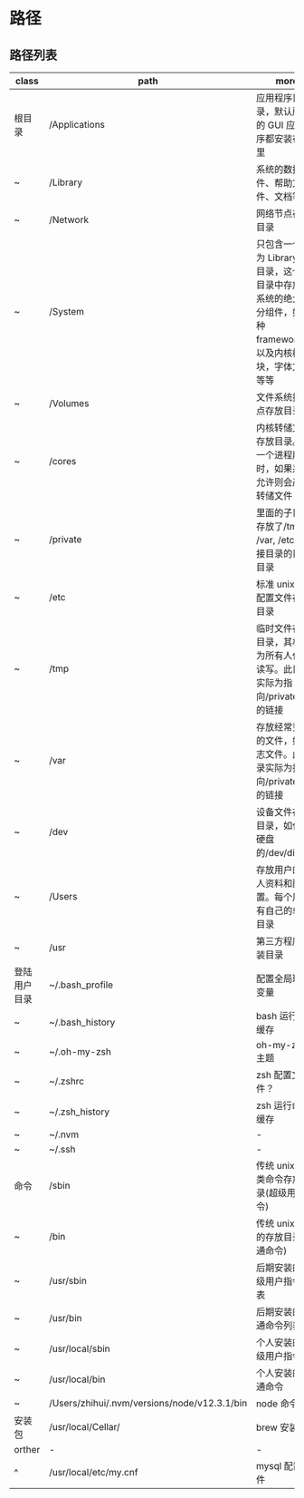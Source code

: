 # 路径

## 路径列表

| class        | path                                         | more                                                                                                              |
| ------------ | -------------------------------------------- | ----------------------------------------------------------------------------------------------------------------- |
| 根目录       | /Applications                                | 应用程序目录，默认所有的 GUI 应用程序都安装在这里                                                                 |
| ~            | /Library                                     | 系统的数据文件、帮助文件、文档等等                                                                                |
| ~            | /Network                                     | 网络节点存放目录                                                                                                  |
| ~            | /System                                      | 只包含一个名为 Library 的目录，这个子目录中存放了系统的绝大部分组件，如各种 framework，以及内核模块，字体文件等等 |
| ~            | /Volumes                                     | 文件系统挂载点存放目录                                                                                            |
| ~            | /cores                                       | 内核转储文件存放目录。当一个进程崩溃时，如果系统允许则会产生转储文件                                              |
| ~            | /private                                     | 里面的子目录存放了/tmp, /var, /etc 等链接目录的目标目录                                                           |
| ~            | /etc                                         | 标准 unix 系统配置文件存放目录                                                                                    |
| ~            | /tmp                                         | 临时文件存放目录，其权限为所有人任意读写。此目录实际为指向/private/tmp 的链接                                     |
| ~            | /var                                         | 存放经常变化的文件，如日志文件。此目录实际为指向/private/var 的链接                                               |
| ~            | /dev                                         | 设备文件存放目录，如代表硬盘的/dev/disk0                                                                          |
| ~            | /Users                                       | 存放用户的个人资料和配置。每个用户有自己的单独目录                                                                |
| ~            | /usr                                         | 第三方程序安装目录                                                                                                |
| 登陆用户目录 | ~/.bash_profile                              | 配置全局环境变量                                                                                                  |
| ~            | ~/.bash_history                              | bash 运行命令缓存                                                                                                 |
| ~            | ~/.oh-my-zsh                                 | oh-my-zsh 主题                                                                                                    |
| ~            | ~/.zshrc                                     | zsh 配置文件？                                                                                                    |
| ~            | ~/.zsh_history                               | zsh 运行命令缓存                                                                                                  |
| ~            | ~/.nvm                                       | -                                                                                                                 |
| ~            | ~/.ssh                                       | -                                                                                                                 |
| 命令         | /sbin                                        | 传统 unix 管理类命令存放目录(超级用户指令)                                                                        |
| ~            | /bin                                         | 传统 unix 命令的存放目录(普通命令)                                                                                |
| ~            | /usr/sbin                                    | 后期安装的超级用户指令列表                                                                                        |
| ~            | /usr/bin                                     | 后期安装的普通命令列表                                                                                            |
| ~            | /usr/local/sbin                              | 个人安装的超级用户指令                                                                                            |
| ~            | /usr/local/bin                               | 个人安装的普通命令                                                                                                |
| ~            | /Users/zhihui/.nvm/versions/node/v12.3.1/bin | node 命令                                                                                                         |
| 安装包       | /usr/local/Cellar/                           | brew 安装路径                                                                                                     |
| orther       | -                                            | -                                                                                                                 |
| ^            | /usr/local/etc/my.cnf                        | mysql 配置文件                                                                                                    |
